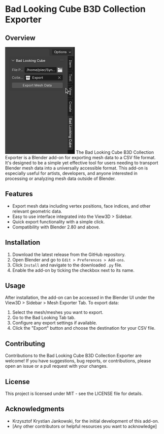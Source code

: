 # Bad Looking Cube B3D Collection Exporter

## Overview
![Screenshot](screenshot.png)
The Bad Looking Cube B3D Collection Exporter is a Blender add-on for exporting mesh data to a CSV file format. It's designed to be a simple yet effective tool for users needing to transport Blender mesh data into a universally accessible format. This add-on is especially useful for artists, developers, and anyone interested in processing or analyzing mesh data outside of Blender.

## Features
- Export mesh data including vertex positions, face indices, and other relevant geometric data.
- Easy to use interface integrated into the View3D > Sidebar.
- Quick export functionality with a simple click.
- Compatibility with Blender 2.80 and above.

## Installation

1. Download the latest release from the GitHub repository.
2. Open Blender and go to `Edit > Preferences > Add-ons`.
3. Click `Install` and navigate to the downloaded `.py` file.
4. Enable the add-on by ticking the checkbox next to its name.

## Usage

After installation, the add-on can be accessed in the Blender UI under the View3D > Sidebar > Mesh Exporter Tab. To export data:

1. Select the mesh/meshes you want to export.
2. Go to the Bad Looking Tab tab.
3. Configure any export settings if available.
4. Click the "Export" button and choose the destination for your CSV file.

## Contributing

Contributions to the Bad Looking Cube B3D Collection Exporter are welcome! If you have suggestions, bug reports, or contributions, please open an issue or a pull request with your changes.

## License

This project is licensed under MIT - see the LICENSE file for details.

## Acknowledgments

- Krzysztof Krystian Jankowski, for the initial development of this add-on.
- [Any other contributors or helpful resources you want to acknowledge]

